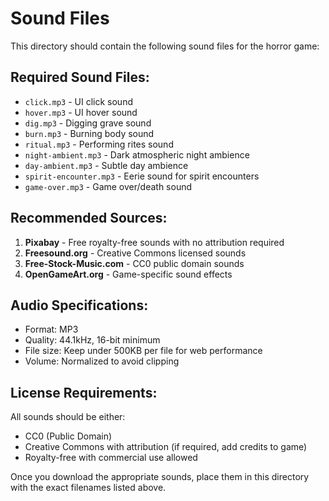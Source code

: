 # Sound Files

This directory should contain the following sound files for the horror game:

## Required Sound Files:
- `click.mp3` - UI click sound
- `hover.mp3` - UI hover sound
- `dig.mp3` - Digging grave sound
- `burn.mp3` - Burning body sound
- `ritual.mp3` - Performing rites sound
- `night-ambient.mp3` - Dark atmospheric night ambience
- `day-ambient.mp3` - Subtle day ambience
- `spirit-encounter.mp3` - Eerie sound for spirit encounters
- `game-over.mp3` - Game over/death sound

## Recommended Sources:
1. **Pixabay** - Free royalty-free sounds with no attribution required
2. **Freesound.org** - Creative Commons licensed sounds
3. **Free-Stock-Music.com** - CC0 public domain sounds
4. **OpenGameArt.org** - Game-specific sound effects

## Audio Specifications:
- Format: MP3
- Quality: 44.1kHz, 16-bit minimum
- File size: Keep under 500KB per file for web performance
- Volume: Normalized to avoid clipping

## License Requirements:
All sounds should be either:
- CC0 (Public Domain)
- Creative Commons with attribution (if required, add credits to game)
- Royalty-free with commercial use allowed

Once you download the appropriate sounds, place them in this directory with the exact filenames listed above.